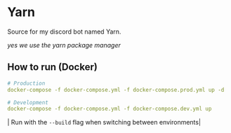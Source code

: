 # Yarn
Source for my discord bot named Yarn.

*yes we use the yarn package manager*

## How to run (Docker)
```yaml
# Production
docker-compose -f docker-compose.yml -f docker-compose.prod.yml up -d

# Development
docker-compose -f docker-compose.yml -f docker-compose.dev.yml up
```

| Run with the `--build` flag when switching between environments|